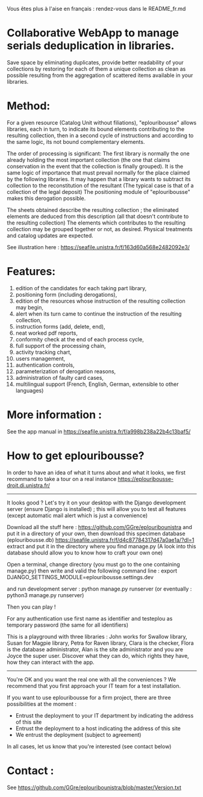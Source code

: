 Vous êtes plus à l'aise en français : rendez-vous dans le README_fr.md

# Collaborative WebApp to manage serials deduplication in libraries.

Save space by eliminating duplicates, provide better readability of your collections by restoring for each of them a unique collection as clean as possible resulting from the aggregation of scattered items available in your libraries.

# Method:

For a given resource (Catalog Unit without filiations), "eplouribousse" allows libraries, each in turn, to indicate its bound elements contributing to the resulting collection, then in a second cycle of instructions and according to the same logic, its not bound complementary elements.

The order of processing is significant: The first library is normally the one already holding the most important collection (the one that claims conservation in the event that the collection is finally grouped). It is the same logic of importance that must prevail normally for the place claimed by the following libraries. It may happen that a library wants to subtract its collection to the reconstitution of the resultant (The typical case is that of a collection of the legal deposit) The positioning module of "eplouribousse" makes this derogation possible.

The sheets obtained describe the resulting collection ; the eliminated elements are deduced from this description (all that doesn't contribute to the resulting collection) The elements which contributes to the resulting collection may be grouped together or not, as desired. Physical treatments and catalog updates are expected.

See illustration here : https://seafile.unistra.fr/f/163d60a568e2482092e3/

# Features:

01. edition of the candidates for each taking part library,
02. positioning form (including derogations),
03. edition of the resources whose instruction of the resulting collection may begin,
04. alert when its turn came to continue the instruction of the resulting collection,
05. instruction forms (add, delete, end),
06. neat worked pdf reports,
07. conformity check at the end of each process cycle,
08. full support of the processing chain,
09. activity tracking chart,
10. users management,
11. authentication controls,
12. parameterization of derogation reasons,
13. administration of faulty card cases,
14. multilingual support (French, English, German, extensible to other languages)

# More information :

See the app manual in https://seafile.unistra.fr/f/a998b238a22b4c13baf5/

# How to get eplouribousse?

In order to have an idea of what it turns about and what it looks, we first recommand to take a tour on a real instance https://eplouribousse-droit.di.unistra.fr/

----------------

It looks good ? Let's try it on your desktop with the Django development server (ensure Django is installed) ; this will allow you to test all features (except automatic mail alert which is just a convenience)

Download all the stuff here : https://github.com/GGre/eplouribounistra and put it in a directory of your own, then download this specimen database (eplouribousse.db) https://seafile.unistra.fr/f/d4c87784317d47a0ae1a/?dl=1 extract and put it in the directory where you find manage.py
(A look into this database should allow you to know how to craft your own one)

Open a terminal, change directory (you must go to the one containing manage.py) then write and valid the following command line : export DJANGO_SETTINGS_MODULE=eplouribousse.settings.dev

and run development server : python manage.py runserver (or eventually : python3 manage.py runserver)

Then you can play !

For any authentication use first name as identifier and testeplou as temporary password (the same for all identifiers)

This is a playground with three libraries : John works for Swallow library, Susan for Magpie library, Petra for Raven library, Clara is the checker, Flora is the database administrator, Alan is the site administrator and you are Joyce the super user. Discover what they can do, which rights they have, how they can interact with the app.

----------------

You're OK and you want the real one with all the conveniences ?
We recommend that you first approach your IT team for a test installation.

If you want to use eplouribousse for a firm project, there are three possibilities at the moment :
- Entrust the deployment to your IT department by indicating the address of this site
- Entrust the deployment to a host indicating the address of this site
- We entrust the deployment (subject to agreement)

In all cases, let us know that you're interested (see contact below)

# Contact :

See https://github.com/GGre/eplouribounistra/blob/master/Version.txt
